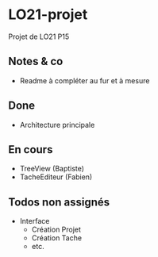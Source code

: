 # LO21-projet
Projet de LO21 P15

## Notes & co

* Readme à compléter au fur et à mesure

## Done

* Architecture principale


## En cours

* TreeView (Baptiste)
* TacheEditeur (Fabien)


## Todos non assignés

* Interface
	* Création Projet
	* Création Tache
	* etc.


